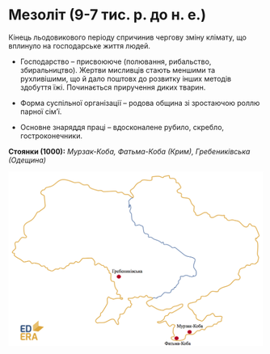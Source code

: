 # Мезоліт (9-7 тис. р. до н. е.)

Кінець льодовикового періоду спричинив чергову зміну клімату, що
вплинуло на господарське життя людей.

-   Господарство – присвоююче (полювання, рибальство, збиральництво).
    Жертви мисливців стають меншими та рухливішими, що й дало поштовх до
    розвитку інших методів здобуття їжі. Починається приручення диких
    тварин.

-   Форма суспільної організації – родова община зі зростаючою роллю
    парної сім’ї.

-   Основне знаряддя праці – вдосконалене рубило, скребло,
    гостроконечники.

**Стоянки (1000):**
*Мурзак-Коба, Фатьма-Коба (Крим), Гребениківська (Одещина)*


<img class="image" src="pic4.png" />
